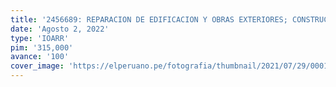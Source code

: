 ```yaml
---
title: '2456689: REPARACION DE EDIFICACION Y OBRAS EXTERIORES; CONSTRUCCION DE BAÑO O SERVICIOS SANITARIOS; ADQUISICION DE MUSEOGRAFIA; EN EL(LA) MONUMENTO CONMEMORATIVO DE LA BATALLA DE AYACUCHO (OBELISCO), DISTRITO DE QUINUA, PROVINCIA HUAMANGA, DEPARTAMENTO AYACUCHO'
date: 'Agosto 2, 2022'
type: 'IOARR'
pim: '315,000'
avance: '100'
cover_image: 'https://elperuano.pe/fotografia/thumbnail/2021/07/29/000125350M.jpg'
---
```

